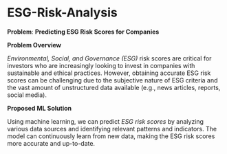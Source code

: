 # ESG-Risk-Analysis

**Problem**: **Predicting ESG Risk Scores for Companies**

**Problem Overview**

*Environmental, Social, and Governance (ESG)* risk scores are critical for investors who are increasingly looking to invest in companies with sustainable and ethical practices. 
However, obtaining accurate ESG risk scores can be challenging due to the subjective nature of ESG criteria and the vast amount of unstructured data available (e.g., news articles, reports, social media).

**Proposed ML Solution**

Using machine learning, we can predict *ESG risk scores* by analyzing various data sources and identifying relevant patterns and indicators. 
The model can continuously learn from new data, making the ESG risk scores more accurate and up-to-date.
